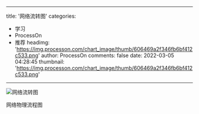 
---
title: '网络流转图'
categories: 
 - 学习
 - ProcessOn
 - 推荐
headimg: 'https://img.processon.com/chart_image/thumb/606469a2f346fb6bf412c533.png'
author: ProcessOn
comments: false
date: 2022-03-05 04:28:45
thumbnail: 'https://img.processon.com/chart_image/thumb/606469a2f346fb6bf412c533.png'
---

<div>   
<img class="thumb" alt="网络流转图" src="https://img.processon.com/chart_image/thumb/606469a2f346fb6bf412c533.png" referrerpolicy="no-referrer">
<p>网络物理流程图</p>  
</div>
            